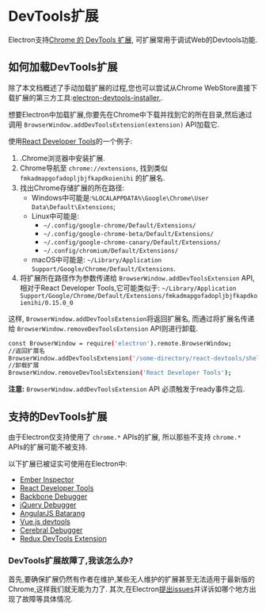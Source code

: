 # DevTools扩展

Electron支持[Chrome 的 DevTools 扩展][devtools-extension], 可扩展常用于调试Web的Devtools功能.

## 如何加载DevTools扩展

除了本文档概述了手动加载扩展的过程,您也可以尝试从Chrome WebStore直接下载扩展的第三方工具:[electron-devtools-installer](https://github.com/GPMDP/electron-devtools-installer),.

想要Electron中加载扩展,你要先在Chrome中下载并找到它的所在目录,然后通过调用 `BrowserWindow.addDevToolsExtension(extension)` API加载它.

使用[React Developer Tools][react-devtools]的一个例子:

1. .Chrome浏览器中安装扩展.
2. Chrome导航至 `chrome://extensions`, 找到类似 `fmkadmapgofadopljbjfkapdkoienihi` 的扩展名.
3. 找出Chrome存储扩展的所在路径:
   * Windows中可能是:`%LOCALAPPDATA%\Google\Chrome\User Data\Default\Extensions`;
   * Linux中可能是:
     * `~/.config/google-chrome/Default/Extensions/`
     * `~/.config/google-chrome-beta/Default/Extensions/`
     * `~/.config/google-chrome-canary/Default/Extensions/`
     * `~/.config/chromium/Default/Extensions/`
   * macOS中可能是: `~/Library/Application Support/Google/Chrome/Default/Extensions`.
4. 将扩展所在路径作为参数传递给 `BrowserWindow.addDevToolsExtension` API, 相对于React Developer Tools,它可能类似于: `~/Library/Application Support/Google/Chrome/Default/Extensions/fmkadmapgofadopljbjfkapdkoienihi/0.15.0_0`

这样, `BrowserWindow.addDevToolsExtension`将返回扩展名, 而通过将扩展名传递给 `BrowserWindow.removeDevToolsExtension` API则进行卸载.

 ```bash
const BrowserWindow = require('electron').remote.BrowserWindow;
//返回扩展名
BrowserWindow.addDevToolsExtension('/some-directory/react-devtools/shells/chrome');
//卸载扩展
BrowserWindow.removeDevToolsExtension('React Developer Tools');
 ```
 
**注意:**  `BrowserWindow.addDevToolsExtension` API 必须触发于ready事件之后.


## 支持的DevTools扩展

由于Electron仅支持使用了 `chrome.*` APIs的扩展, 所以那些不支持 `chrome.*` APIs的扩展可能不被支持.

以下扩展已被证实可使用在Electron中:

* [Ember Inspector](https://chrome.google.com/webstore/detail/ember-inspector/bmdblncegkenkacieihfhpjfppoconhi)
* [React Developer Tools](https://chrome.google.com/webstore/detail/react-developer-tools/fmkadmapgofadopljbjfkapdkoienihi)
* [Backbone Debugger](https://chrome.google.com/webstore/detail/backbone-debugger/bhljhndlimiafopmmhjlgfpnnchjjbhd)
* [jQuery Debugger](https://chrome.google.com/webstore/detail/jquery-debugger/dbhhnnnpaeobfddmlalhnehgclcmjimi)
* [AngularJS Batarang](https://chrome.google.com/webstore/detail/angularjs-batarang/ighdmehidhipcmcojjgiloacoafjmpfk)
* [Vue.js devtools](https://chrome.google.com/webstore/detail/vuejs-devtools/nhdogjmejiglipccpnnnanhbledajbpd)
* [Cerebral Debugger](http://www.cerebraljs.com/documentation/the_debugger)
* [Redux DevTools Extension](https://chrome.google.com/webstore/detail/redux-devtools/lmhkpmbekcpmknklioeibfkpmmfibljd)

### DevTools扩展故障了,我该怎么办?

首先,要确保扩展仍然有作者在维护,某些无人维护的扩展甚至无法适用于最新版的Chrome,这样我们就无能为力了.
其次,在Electron[提出issues](https://github.com/electron/electron/issues)并详诉如哪个地方出现了故障等具体情况.

[devtools-extension]: https://developer.chrome.com/extensions/devtools
[react-devtools]: https://chrome.google.com/webstore/detail/react-developer-tools/fmkadmapgofadopljbjfkapdkoienihi